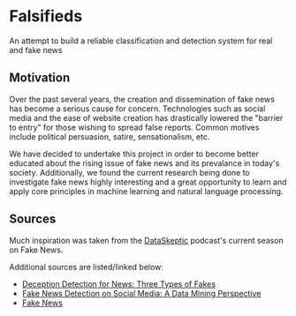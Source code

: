 # Falsifieds

An attempt to build a reliable classification and detection system for real and fake news

## Motivation

Over the past several years, the creation and dissemination of fake news has become a serious cause for concern. Technologies such as social media and the ease of website creation has drastically lowered the "barrier to entry" for those wishing to spread false reports. Common motives include political persuasion, satire, sensationalism, etc.

We have decided to undertake this project in order to become better educated about the rising issue of fake news and its prevalance in today's society. Additionally, we found the current research being done to investigate fake news highly interesting and a great opportunity to learn and apply core principles in machine learning and natural language processing.

## Sources

Much inspiration was taken from the [DataSkeptic](https://dataskeptic.com/podcast?limit=10&offset=40) podcast's current season on Fake News.

Additional sources are listed/linked below:

- [Deception Detection for News: Three Types of Fakes](https://onlinelibrary.wiley.com/doi/pdf/10.1002/pra2.2015.145052010083)
- [Fake News Detection on Social Media: A Data Mining Perspective](https://arxiv.org/pdf/1708.01967.pdf)
- [Fake News](https://www.kaggle.com/c/fake-news?login=true)
